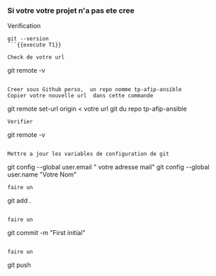 
###  Si votre votre projet n'a pas ete cree

Verification 
```
git --version
```{{execute T1}}

Check de votre url 
```
git remote -v
```{{execute T1}}

Creer sous Github perso,  un repo nomme tp-afip-ansible
Copier votre nouvelle url  dans cette commande 
```
git remote set-url origin < votre url git du repo tp-afip-ansible
```
Verifier 
```
git remote -v
```{{execute T1}}

Mettre a jour les variables de configuration de git  
```
git config --global user.email " votre adresse mail"
git config --global user.name "Votre Nom"
```
faire un 
```
git add . 
```{{execute T1}}

faire un 
```
git commit -m "First initial"
```{{execute T1}}

faire un 
```
git push
```{{execute T1}}










